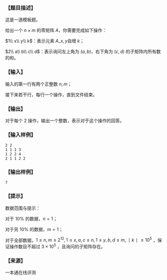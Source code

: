 ### 【题目描述】

这是一道模板题。

给出一个 $n×m$ 的零矩阵 $A$，你需要完成如下操作：

$1\\ x\\ y\\ k$：表示元素 $A\_{x,y}$自增 $k$；

$2\\ a\\ b\\ c\\ d$：表示询问左上角为 ($a,b$)，右下角为 ($c,d$) 的子矩阵内所有数的和。

### 【输入】

输入的第一行有两个正整数 $n,m$；

接下来若干行，每行一个操作，直到文件结束。

### 【输出】

对于每个 $2$ 操作，输出一个整数，表示对于这个操作的回答。

### 【输入样例】

```
2 2
1 1 1 3
1 2 2 4
2 1 1 2 2
```

### 【输出样例】

```
7
```

### 【提示】

数据范围与提示：

对于 10% 的数据，$n=1$；

对于另 10% 的数据，$m=1$；

对于全部数据，$1≤n,m≤2^{12} ,1≤x,a,c≤n,1≤y,b,d≤m,∣k∣≤10^5$ ，保证操作数目不超过 $3×10^5$ ，且询问的子矩阵存在。


 ### 【来源】

 一本通在线评测 